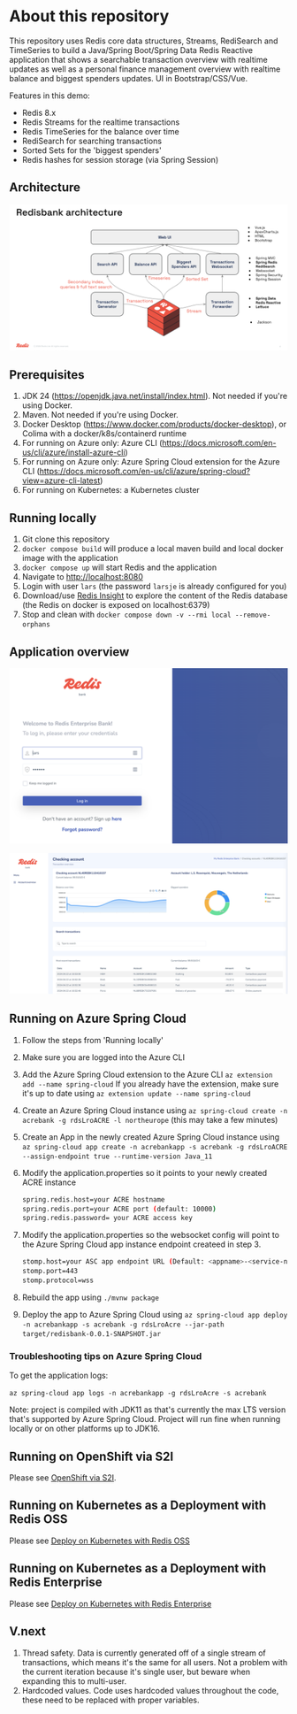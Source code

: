 # About this repository

This repository uses Redis core data structures, Streams, RediSearch and TimeSeries to build a
Java/Spring Boot/Spring Data Redis Reactive application that shows a searchable transaction overview with realtime updates
as well as a personal finance management overview with realtime balance and biggest spenders updates. UI in Bootstrap/CSS/Vue.

Features in this demo:
- Redis 8.x
- Redis Streams for the realtime transactions
- Redis TimeSeries for the balance over time
- RediSearch for searching transactions
- Sorted Sets for the 'biggest spenders'
- Redis hashes for session storage (via Spring Session)

## Architecture

![Architecture](architecture.png)

## Prerequisites

1. JDK 24 (<https://openjdk.java.net/install/index.html>). Not needed if you're using Docker.
1. Maven. Not needed if you're using Docker.
1. Docker Desktop (<https://www.docker.com/products/docker-desktop>), or Colima with a docker/k8s/containerd runtime
1. For running on Azure only: Azure CLI (<https://docs.microsoft.com/en-us/cli/azure/install-azure-cli>)
1. For running on Azure only: Azure Spring Cloud extension for the Azure CLI (<https://docs.microsoft.com/en-us/cli/azure/spring-cloud?view=azure-cli-latest>)
1. For running on Kubernetes: a Kubernetes cluster

## Running locally

1. Git clone this repository
2. `docker compose build` will produce a local maven build and local docker image with the application
3. `docker compose up` will start Redis and the application
4. Navigate to <http://localhost:8080>
5. Login with user `lars` (the password `larsje` is already configured for you)
6. Download/use [Redis Insight](https://redis.io/insight/) to explore the content of the Redis database (the Redis on docker is exposed on localhost:6379) 
7. Stop and clean with `docker compose down -v --rmi local --remove-orphans`

## Application overview

![Login](redisbank1.png)

![Real time with Redis](redisbank2.png)


## Running on Azure Spring Cloud

1. Follow the steps from 'Running locally'
1. Make sure you are logged into the Azure CLI
1. Add the Azure Spring Cloud extension to the Azure CLI `az extension add --name spring-cloud` If you already have the extension, make sure it's up to date using `az extension update --name spring-cloud`
1. Create an Azure Spring Cloud instance using `az spring-cloud create -n acrebank -g rdsLroACRE -l northeurope` (this may take a few minutes)
1. Create an App in the newly created Azure Spring Cloud instance using `az spring-cloud app create -n acrebankapp -s acrebank -g rdsLroACRE --assign-endpoint true --runtime-version Java_11`
1. Modify the application.properties so it points to your newly created ACRE instance

    ```sh
    spring.redis.host=your ACRE hostname
    spring.redis.port=your ACRE port (default: 10000)
    spring.redis.password= your ACRE access key
    ```

1. Modify the application.properties so the websocket config will point to the Azure Spring Cloud app instance endpoint createed in step 3.

    ```sh
    stomp.host=your ASC app endpoint URL (Default: <appname>-<service-name>.azuremicroservices.io)
    stomp.port=443
    stomp.protocol=wss
    ```

1. Rebuild the app using `./mvnw package`
1. Deploy the app to Azure Spring Cloud using `az spring-cloud app deploy -n acrebankapp -s acrebank -g rdsLroAcre --jar-path target/redisbank-0.0.1-SNAPSHOT.jar`

### Troubleshooting tips on Azure Spring Cloud

To get the application logs:

`az spring-cloud app logs -n acrebankapp -g rdsLroAcre -s acrebank`

Note: project is compiled with JDK11 as that's currently the max LTS version that's supported by Azure Spring Cloud. Project will run fine when running locally or on other platforms up to JDK16.

## Running on OpenShift via S2I

Please see [OpenShift via S2I](./openshift/README.md).

## Running on Kubernetes as a Deployment with Redis OSS

Please see [Deploy on Kubernetes with Redis OSS](./kubernetes/redis-oss.md)

## Running on Kubernetes as a Deployment with Redis Enterprise

Please see [Deploy on Kubernetes with Redis Enterprise](./kubernetes/redis-enterprise.md)

## V.next

1. Thread safety. Data is currently generated off of a single stream of transactions, which means it's the same for all users. Not a problem with the current iteration because it's single user, but beware when expanding this to multi-user.
1. Hardcoded values. Code uses hardcoded values throughout the code, these need to be replaced with proper variables.
